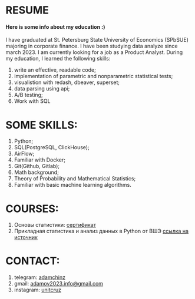 # RESUME
#### Here is some info about my education :)
I have graduated at St. Petersburg State University of Economics (SPbSUE) majoring in corporate finance. I have been studying data analyze since march 2023. I am currently looking for a job as a Product Analyst. During my education, I learned the following skills:
   1. write an effective, readable code;
   2. implementation of parametric and nonparametric statistical tests;
   3. visualistion with redash, dbeaver, superset;
   4. data parsing using api;
   5. A/B testing;
   6. Work with SQL 

# SOME SKILLS:
  1. Python;
  2. SQL(PostgreSQL, ClickHouse);
  3. AirFlow; 
  4. Familiar with Docker;
  5. Git(Github, Gitlab);
  6. Math background;
  7. Theory of Probability and Mathematical Statistics;
  8. Familiar with basic machine learning algorithms.

# COURSES:
1. Основы статистики: [сертификат](https://stepik.org/cert/2144387)
2. Прикладная статистика и анализ данных в Python от ВШЭ [ссылка на источник](https://www.youtube.com/@user-bg8cd4fn7d)
  
# CONTACT:
1. telegram: [adamchinz](https://t.me/adamchinz)
2. gmail: adamov2023.info@gmail.com
3. instagram: [unitcruz](https://instagram.com/unitcruz?igshid=YmMyMTA2M2Y=)

   
